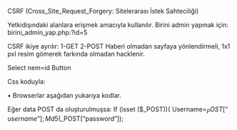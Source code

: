 
CSRF  (Cross_Site_Request_Forgery: Sitelerarası İstek Sahteciliği)


Yetkidişındaki alanlara erişmek amacıyla kullanılır.
Birini admin yapmak için:
            birini_admin_yap.php:?id=5
            
CSRF ikiye ayrılır:
1-GET
2-POST
Haberi olmadan sayfaya yönlendirmeli, 1x1 pxl resim gömerek farkında olmadan hacklenir.
<form post>
Select nem=id
Button
</form>

Css koduyla:
<style>
Form {display:none)}
</style>
<script>
Document.form[0].submit();
</script>

•	Browserlar aşağıdan yukarıya kodlar.

Eğer  data POST da oluşturulmuşsa:
If (isset ($_POST)){
Username=$_POST[“username”];
Md5($_POST[“password”]);
